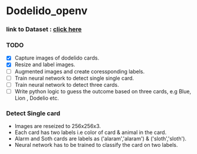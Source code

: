 # Dodelido_openv
### link to Dataset : [click here](https://drive.google.com/file/d/1t_2G9JKH61lNrjjcBCieCkRvlT0-tz4p/view?usp=sharing)

### TODO
- [X] Capture images of dodelido cards. 
- [x] Resize and label images.
- [ ] Augmented images and create coressponding labels.
- [ ] Train neural network to detect single single card.
- [ ] Train neural network to detect three cards.
- [ ] Write python logic to guess the outcome based on three cards, e.g Blue, Lion , Dodelio etc.

### Detect Single card
- Images are reseized to 256x256x3.
- Each card has two labels i.e color of card & animal in the card.
- Alarm and Soth cards are labels as ('alaram','alaram') & ('sloth','sloth').
- Neural network has to be trained to classify the card on two labels.
